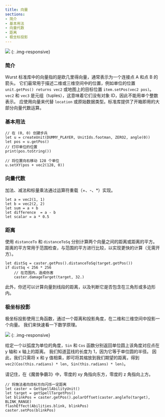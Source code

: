 ```yaml
---
title: 向量
sections:
- 简介
- 基本用法
- 向量代数
- 距离
- 极坐标投影
---
```



![](/assets/images/stdlib/vectors.png)
{: .img-responsive}

### 简介

Wurst 标准库中的向量指的是欧几里得向量，通常表示为一个连接点 A 和点 B 的箭头。
它们最常用于描述二维或三维空间中的位置，例如单位的位置 `unit.getPos() returns vec2` 或地图上的目标位置 `item.setPos(vec2 pos)`。`vec2` 和 `vec3` 是元组（tuples），这意味着它们没有对象 ID，因此不能用单个整数表示。
应使用向量来代替 `location` 或原始数据类型。标准库提供了开箱即用的大部分向量代数运算。

### 基本用法

```wurst
// 在 (0, 0) 创建步兵
let u = createUnit(DUMMY_PLAYER, UnitIds.footman, ZERO2, angle(0))
let pos = u.getPos()
// 打印单位的位置
print(pos.toString())

// 将位置向右移动 128 个单位
u.setXY(pos + vec2(128, 0))
```

### 向量代数

加法、减法和标量乘法通过运算符重载（+、-、*）实现。

```wurst
let a = vec2(1, 1)
let b = vec2(2, 2)
let sum = a + b
let difference  = a - b
let scalar = a * 0.5
```

### 距离

使用 `distanceTo` 和 `distanceToSq` 分别计算两个向量之间的距离或距离的平方。
距离的平方常用于范围检查，与范围的平方进行比较，以实现更快的计算（无需开方）。

```wurst
let distSq = caster.getPos().distanceToSq(target.getPos())
if distSq < 256 * 256
	// 在范围内，造成伤害
	caster.damageTarget(target, 32.)
```

此外，你还可以计算向量到线段的距离，以及判断它是否包含在三角形或多边形内。

### 极坐标投影

极坐标投影使用三角函数，通过一个距离和投影角度，在二维和三维空间中投影一个向量。
我们来快速看一下数学原理。


![](/assets/images/stdlib/trigonometry.png)
{: .img-responsive}

给定一个以弧度为单位的角度，`Sin` 和 `Cos` 函数分别返回单位圆上该角度对应点在 y 轴和 x 轴上的距离。
我们知道蓝线的长度为 1，因为它等于单位圆的半径。
因此，我们只需将 x 和 y 值相乘，即可将其缩放到我们期望的距离，得到 `vec2(Cos(this.radians) * len, Sin(this.radians) * len)`。

请记住，在《魔兽争霸3》中，零度的 xy 角指向东方，零度的 z 角指向上方。

```wurst
// 将施法者向目标方向闪烁一定距离
let caster = GetSpellAbilityUnit()
let target = getSpellTargetPos()
let blinkPos = caster.getPos().polarOffset(caster.angleTo(target), BLINK_RANGE)
flashEffect(Abilities.blink, blinkPos)
caster.setPos(blinkPos)
```